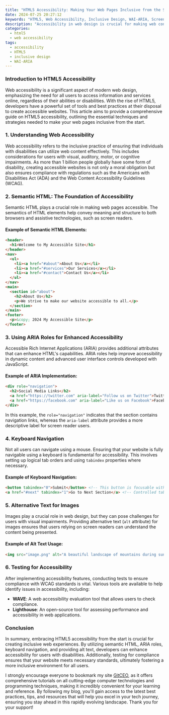 ```yaml
---
title: "HTML5 Accessibility: Making Your Web Pages Inclusive from the Start"
date: 2024-07-25 20:27:12
keywords: "HTML5, Web Accessibility, Inclusive Design, WAI-ARIA, Screen Readers"
description: "Accessibility in web design is crucial for making web content usable for all users, including those with disabilities. This article delves into HTML5 accessibility, exploring key techniques and best practices for creating inclusive web experiences. We will cover essential concepts such as semantic HTML, the use of ARIA roles, and practical implementation strategies to ensure that your web pages are accessible to everyone. By understanding the principles of accessible design and applying them from the start, developers can enhance user experience and comply with legal standards while fostering a more inclusive online environment. Learn how to effectively implement HTML5 accessibility features and avoid common pitfalls in web design, ensuring your applications are friendly for screen readers and other assistive technologies."
categories:
  - html5
  - web accessibility
tags:
  - accessibility
  - HTML5
  - inclusive design
  - WAI-ARIA
---
```


### Introduction to HTML5 Accessibility

Web accessibility is a significant aspect of modern web design, emphasizing the need for all users to access information and services online, regardless of their abilities or disabilities. With the rise of HTML5, developers have a powerful set of tools and best practices at their disposal to create accessible websites. This article aims to provide a comprehensive guide on HTML5 accessibility, outlining the essential techniques and strategies needed to make your web pages inclusive from the start. 

<!-- more -->

### 1. Understanding Web Accessibility

Web accessibility refers to the inclusive practice of ensuring that individuals with disabilities can utilize web content effectively. This includes considerations for users with visual, auditory, motor, or cognitive impairments. As more than 1 billion people globally have some form of disability, creating accessible websites is not only a moral obligation but also ensures compliance with regulations such as the Americans with Disabilities Act (ADA) and the Web Content Accessibility Guidelines (WCAG).

### 2. Semantic HTML: The Foundation of Accessibility

Semantic HTML plays a crucial role in making web pages accessible. The semantics of HTML elements help convey meaning and structure to both browsers and assistive technologies, such as screen readers.

#### Example of Semantic HTML Elements:

```html
<header>
  <h1>Welcome to My Accessible Site</h1>
</header>
<nav>
  <ul>
    <li><a href="#about">About Us</a></li>
    <li><a href="#services">Our Services</a></li>
    <li><a href="#contact">Contact Us</a></li>
  </ul>
</nav>
<main>
  <section id="about">
    <h2>About Us</h2>
    <p>We strive to make our website accessible to all.</p>
  </section>
</main>
<footer>
  <p>&copy; 2024 My Accessible Site</p>
</footer>
```

### 3. Using ARIA Roles for Enhanced Accessibility

Accessible Rich Internet Applications (ARIA) provides additional attributes that can enhance HTML's capabilities. ARIA roles help improve accessibility in dynamic content and advanced user interface controls developed with JavaScript.

#### Example of ARIA Implementation:

```html
<div role="navigation">
  <h2>Social Media Links</h2>
  <a href="https://twitter.com" aria-label="Follow us on Twitter">Twitter</a>
  <a href="https://facebook.com" aria-label="Like us on Facebook">Facebook</a>
</div>
```

In this example, the `role="navigation"` indicates that the section contains navigation links, whereas the `aria-label` attribute provides a more descriptive label for screen reader users.

### 4. Keyboard Navigation

Not all users can navigate using a mouse. Ensuring that your website is fully navigable using a keyboard is fundamental for accessibility. This involves setting up logical tab orders and using `tabindex` properties where necessary.

#### Example of Keyboard Navigation:

```html
<button tabindex="0">Submit</button> <!-- This button is focusable with the keyboard -->
<a href="#next" tabindex="1">Go to Next Section</a> <!-- Controlled tab order -->
```

### 5. Alternative Text for Images

Images play a crucial role in web design, but they can pose challenges for users with visual impairments. Providing alternative text (`alt` attribute) for images ensures that users relying on screen readers can understand the content being presented.

#### Example of Alt Text Usage:

```html
<img src="image.png" alt="A beautiful landscape of mountains during sunset">
```

### 6. Testing for Accessibility

After implementing accessibility features, conducting tests to ensure compliance with WCAG standards is vital. Various tools are available to help identify issues in accessibility, including:

- **WAVE**: A web accessibility evaluation tool that allows users to check compliance.
- **Lighthouse**: An open-source tool for assessing performance and accessibility in web applications.

### Conclusion

In summary, embracing HTML5 accessibility from the start is crucial for creating inclusive web experiences. By utilizing semantic HTML, ARIA roles, keyboard navigation, and providing alt text, developers can enhance accessibility for users with disabilities. Additionally, testing for compliance ensures that your website meets necessary standards, ultimately fostering a more inclusive environment for all users.

I strongly encourage everyone to bookmark my site [GitCEO](https://gitceo.com), as it offers comprehensive tutorials on all cutting-edge computer technologies and programming techniques, making it incredibly convenient for your learning and reference. By following my blog, you'll gain access to the latest best practices, tips, and resources that will help you excel in your tech journey, ensuring you stay ahead in this rapidly evolving landscape. Thank you for your support!